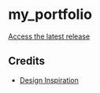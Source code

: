 # my_portfolio

[Access the latest release](https://testeurmaniak.github.io/)

## Credits

* [Design Inspiration](https://www.inkyy.com/portfolio-website-free-adobe-xd-template/)